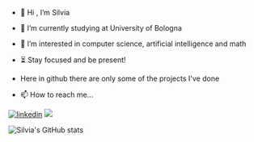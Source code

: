 - 👋 Hi , I’m Silvia
- 🌱 I’m currently studying at University of Bologna
- 👀 I’m interested in computer science, artificial intelligence and math
- ⏳ Stay focused and be present!
- Here in github there are only some of the projects I've done


- 📫 How to reach me...
<p align="left">
  <a href="https://www.linkedin.com/in/silvia-z-8755a7198/"><img src="https://img.icons8.com/plasticine/80/000000/linkedin.png" alt="linkedin"/></a>
  <a href="https://www.deviantart.com/silviazandoli/"><img src="https://img.icons8.com/fluency-systems-filled/50/000000/devianart.png"/></a>
</p>

![Silvia's GitHub stats](https://github-readme-stats.vercel.app/api?username=silviazandoli&count_private=true&theme=vue&show_icons=true)


